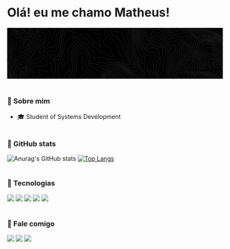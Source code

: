 # Olá! eu me chamo Matheus! 

<img src="topograpiccc.png">

#

### 📎 Sobre mim

- 🎓 Student of Systems Development
 

#

### 📎 GitHub stats

![Anurag's GitHub stats](https://github-readme-stats.vercel.app/api?username=theuzalmeida&theme=dark&show_icons=true)
[![Top Langs](https://github-readme-stats.vercel.app/api/top-langs/?username=theuzalmeida&layout=donut&theme=dark&langs_count=4)](https://github.com/anuraghazra/github-readme-stats)

#

### 📎 Tecnologias 

<div>
  <img src="https://cdn.jsdelivr.net/gh/devicons/devicon@latest/icons/html5/html5-original.svg" width="30px">
  <img src="https://cdn.jsdelivr.net/gh/devicons/devicon@latest/icons/css3/css3-original.svg" width="30px">
  <img src="https://cdn.jsdelivr.net/gh/devicons/devicon@latest/icons/javascript/javascript-original.svg" width="30px">
  <img src="https://cdn.jsdelivr.net/gh/devicons/devicon@latest/icons/mysql/mysql-original.svg" width="30px">
  <img src="https://cdn.jsdelivr.net/gh/devicons/devicon@latest/icons/php/php-original.svg" width="30px"> 
          
  
</div>

#

### 📎 Fale comigo

<div>
  <a href="mailto:contato.theuzalmeida@gmail.com" target="_blank"><img src="https://img.shields.io/badge/Gmail-D14836?style=for-the-badge&logo=gmail&logoColor=white" target="_blank"></a>
  <a href="https://www.linkedin.com/in/matheus-almeida-99741b358/" target="_blank"><img src="https://img.shields.io/badge/LinkedIn-0077B5?style=for-the-badge&logo=linkedin&logoColor=white"></a>
  <a href="" target="_blank"><img src="https://img.shields.io/badge/website-000000?style=for-the-badge&logo=About.me&logoColor=white" target="_blank"></a>
</div>
